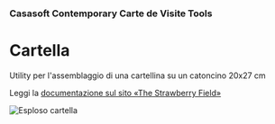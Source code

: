 ﻿### Casasoft Contemporary Carte de Visite Tools

# Cartella

Utility per l'assemblaggio di una cartellina su un catoncino 20x27 cm

Leggi la [documentazione sul sito «The Strawberry Field»](https://strawberryfield.altervista.org/carte_de_visite/creazione_cartellina.php)

![Esploso cartella](https://strawberryfield.altervista.org/carte_de_visite/foto/prototipo_cartellina.jpg)

